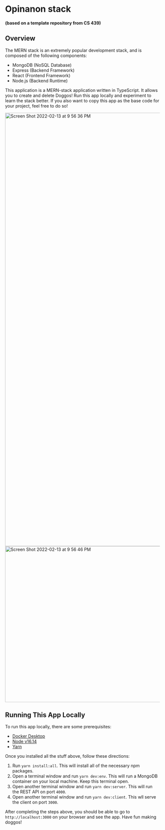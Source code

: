 # Opinanon stack


#### (based on a template repository from CS 439)
## Overview

The MERN stack is an extremely popular development stack, and is composed of the following components:

- MongoDB (NoSQL Database)
- Express (Backend Framework)
- React (Frontend Framework)
- Node.js (Backend Runtime)

This application is a MERN-stack application written in TypeScript. It allows you to create and delete Doggos! Run this app locally and experiment to learn the stack better. If you also want to copy this app as the base code for your project, feel free to do so!

<div style="display: flex; flex-direction: column; justify-content: center; align-items: center;">
<img width="1411" alt="Screen Shot 2022-02-13 at 9 56 36 PM" src="https://user-images.githubusercontent.com/45532884/153793783-e5b742b2-4731-4155-b6aa-aa42c039cb94.png">

<img width="508" alt="Screen Shot 2022-02-13 at 9 56 46 PM" src="https://user-images.githubusercontent.com/45532884/153793792-155a49e1-b193-4935-9e6b-baec0b99bc96.png">
</div>

## Running This App Locally

To run this app locally, there are some prerequisites:

- [Docker Desktop](https://www.docker.com/products/docker-desktop)
- [Node v16.14](https://nodejs.org/en/)
- [Yarn](https://classic.yarnpkg.com/lang/en/docs/install/)

Once you installed all the stuff above, follow these directions:

1. Run `yarn install:all`. This will install all of the necessary npm packages.
2. Open a terminal window and run `yarn dev:env`. This will run a MongoDB container on your local machine. Keep this terminal open.
3. Open another terminal window and run `yarn dev:server`. This will run the REST API on port `4000`.
4. Open another terminal window and run `yarn dev:client`. This wll serve the client on port `3000`.

After completing the steps above, you should be able to go to `http://localhost:3000` on your browser and see the app. Have fun making doggos!
